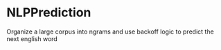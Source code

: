 # NLPPrediction
Organize a large corpus into ngrams and use backoff logic to predict the next english word
